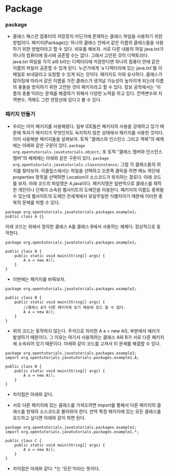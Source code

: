 # Package

### package

* 클래스 패스란 컴퓨터의 저장장치 어딘가에 존재하는 클래스 파일을 사용하기 위한 방법이다. 패키지(Package)는 하나의 클래스 안에서 같은 이름의 클래스들을 사용하기 위한 방법이라고 할 수 있다.
비유를 해보자. 서로 다른 내용의 파일 java.txt가 하나의 컴퓨터에 동시에 공존할 수는 없다. 그래서 고안된 것이 디렉토리다. java.txt 파일을 각각 a와 b라는 디렉터리에 저장한다면 하나의 컴퓨터 안에 같은 이름의 파일이 공존할 수 있게 된다. 누군가에게 'a 디렉터리에 있는 java.txt'를 이메일로 보내달라고 요청할 수 있게 되는 것이다.
패키지도 이와 유사하다. 클래스가 많아짐에 따라서 같은 이름을 가진 클래스가 생겨날 가능성이 높아지게 되는데 이름의 충돌을 방지하기 위한 고안된 것이 패키지라고 할 수 있다.
정보 공학에서는 '이름의 충돌'이라는 문제를 해결하기 위해서 다양한 노력을 하고 있다. 전역변수와 지역변수, 객체도 그런 연장선에 있다고 볼 수 있다.

### 패키지 만들기

* 우리는 이미 패키지를 사용해왔다. 일부 IDE들은 패키지의 사용을 강제하고 있기 때문에 독자가 패키지가 무엇인지도 숙지하지 않은 상태에서 패키지를 사용한 것이다. 이미 사용해본 패키지들을 살펴보자. 토픽 "클래스와 인스턴스 그리고 객체"의 예제에는 아래와 같은 구문이 있다. ```package org.opentutorials.javatutorials.object;``` 또 토픽 "클래스 맴버와 인스턴스 맴버"의 예제에는 아래와 같은 구문이 있다. ```package org.opentutorials.javatutorials.classninstance;``` 
그럼 각 클래스들의 위치를 찾아보자. 이클립스에서는 파일을 선택하고 오른쪽 클릭을 하면 메뉴 하단에 properties 항목을 선택하면 Location이 소스코드가 위치하는 경로다. 
아래 코드를 보자. 아래 코드의 파일명은 A.java이다. 패키지명은 일반적으로 클래스를 제작한 개인이나 단체가 소속된 웹사이트의 도메인을 이용한다. 패키지의 이름도 중복될 수 있는데 웹사이트의 도메인 전세계에서 유일무일한 식별자이기 때문에 이러한 중복의 문제를 피할 수 있다.

```
package org.opentutorials.javatutorials.packages.example1;
public class A {}
```
아래 코드는 위에서 정의한 클래스 A를 클래스 B에서 사용하는 예제다. 정상적으로 동작한다.
```
package org.opentutorials.javatutorials.packages.example1;
 
public class B {
    public static void main(String[] args) {
        A a = new A();
    }
}
```
* 이번에는 패키지를 바꿔보자.

```
package org.opentutorials.javatutorials.packages.example2;
 
public class B {
    public static void main(String[] args) {
        //클래스 A가 다른 패키지에 있기 때문에 로드 할 수 없다.
        A a = new A();
    }
}
```

* 위의 코드는 동작하지 않는다. 주석으로 처리한 A a = new A(); 부분에서 에러가 발생하기 때문이다. 그 이유는 여기서 사용하려는 클래스 A와 B가 서로 다른 패키지에 소속되어 있기 때문이다. 아래와 같이 코드를 고쳐서 이 문제를 해결할 수 있다.

```
package org.opentutorials.javatutorials.packages.example2;
import org.opentutorials.javatutorials.packages.example1.A;
 
public class B {
    public static void main(String[] args) {
        A a = new A();
    }
}
```

* 차이점은 아래와 같다.

* 서로 다른 패키지에 있는 클래스를 가져오려면 import를 통해서 다른 패키지의 클래스를 현재의 소스코드로 불러와야 한다. 만약 특정 패키지에 있는 모든 클래스를 로드하고 싶다면 아래와 같이 하면 된다.

```
package org.opentutorials.javatutorials.packages.example2;
import org.opentutorials.javatutorials.packages.example1.*;
 
public class C {
    public static void main(String[] args) {
        A a = new A();
    }
}
```

* 차이점은 아래와 같다. *는 '모든'이라는 뜻이다.

